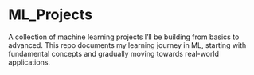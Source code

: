 # ML_Projects
A collection of machine learning projects I’ll be building from basics to advanced. This repo documents my learning journey in ML, starting with fundamental concepts and gradually moving towards real-world applications.
